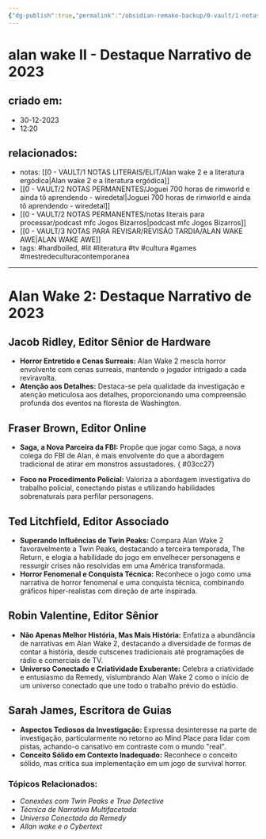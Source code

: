 ```yaml
---
{"dg-publish":true,"permalink":"/obsidian-remake-backup/0-vault/1-notas-literais/gerais-interesses/alan-wake-ii-maestria-da-narrativa/","tags":["hardboiled","lit","literatura","tv","cultura","games"],"dgHomeLink":true,"dgShowLocalGraph":true,"dgShowFileTree":true,"dgEnableSearch":true,"noteIcon":""}
---
```


# alan wake II - Destaque Narrativo de 2023

## criado em: 
- 30-12-2023
- 12:20
## relacionados:
- notas: [[0 - VAULT/1 NOTAS LITERAIS/ELIT/Alan wake 2 e a literatura ergódica\|Alan wake 2 e a literatura ergódica]]
- [[0 - VAULT/2 NOTAS PERMANENTES/Joguei 700 horas de rimworld e ainda tô aprendendo - wiredetal\|Joguei 700 horas de rimworld e ainda tô aprendendo - wiredetal]]
- [[0 - VAULT/2 NOTAS PERMANENTES/notas literais para processar/podcast mfc Jogos Bizarros\|podcast mfc Jogos Bizarros]]
- [[0 - VAULT/3 NOTAS PARA REVISAR/REVISÃO TARDIA/ALAN WAKE AWE\|ALAN WAKE AWE]]
- tags: #hardboiled, #lit #literatura #tv #cultura #games #mestredeculturacontemporanea 
---
# Alan Wake 2: Destaque Narrativo de 2023

## Jacob Ridley, Editor Sênior de Hardware
- **Horror Entretido e Cenas Surreais:** Alan Wake 2 mescla horror envolvente com cenas surreais, mantendo o jogador intrigado a cada reviravolta.
- **Atenção aos Detalhes:** Destaca-se pela qualidade da investigação e atenção meticulosa aos detalhes, proporcionando uma compreensão profunda dos eventos na floresta de Washington.

## Fraser Brown, Editor Online
- **Saga, a Nova Parceira da FBI:** Propõe que jogar como Saga, a nova colega do FBI de Alan, é mais envolvente do que a abordagem tradicional de atirar em monstros assustadores.
{ #03cc27}

- **Foco no Procedimento Policial:** Valoriza a abordagem investigativa do trabalho policial, conectando pistas e utilizando habilidades sobrenaturais para perfilar personagens.

## Ted Litchfield, Editor Associado
- **Superando Influências de Twin Peaks:** Compara Alan Wake 2 favoravelmente a Twin Peaks, destacando a terceira temporada, The Return, e elogia a habilidade do jogo em envelhecer personagens e ressurgir crises não resolvidas em uma América transformada.
- **Horror Fenomenal e Conquista Técnica:** Reconhece o jogo como uma narrativa de horror fenomenal e uma conquista técnica, combinando gráficos hiper-realistas com direção de arte inspirada.

## Robin Valentine, Editor Sênior
- **Não Apenas Melhor História, Mas Mais História:** Enfatiza a abundância de narrativas em Alan Wake 2, destacando a diversidade de formas de contar a história, desde cutscenes tradicionais até programações de rádio e comerciais de TV.
- **Universo Conectado e Criatividade Exuberante:** Celebra a criatividade e entusiasmo da Remedy, vislumbrando Alan Wake 2 como o início de um universo conectado que une todo o trabalho prévio do estúdio.

## Sarah James, Escritora de Guias
- **Aspectos Tediosos da Investigação:** Expressa desinteresse na parte de investigação, particularmente no retorno ao Mind Place para lidar com pistas, achando-o cansativo em contraste com o mundo "real".
- **Conceito Sólido em Contexto Inadequado:** Reconhece o conceito sólido, mas critica sua implementação em um jogo de survival horror.

### Tópicos Relacionados:
- *Conexões com Twin Peaks e True Detective*
- *Técnica de Narrativa Multifacetada*
- *Universo Conectado da Remedy*
- *Allan wake e o Cybertext*